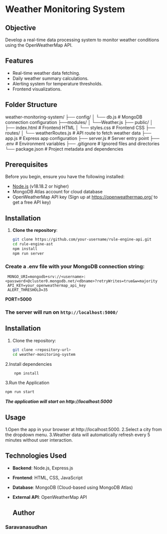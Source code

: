 # Weather Monitoring System

## Objective

Develop a real-time data processing system to monitor weather conditions using the OpenWeatherMap API.

## Features

- Real-time weather data fetching.
- Daily weather summary calculations.
- Alerting system for temperature thresholds.
- Frontend visualizations.
  
## Folder Structure

weather-monitoring-system/
├── config/
│   └── db.js          # MongoDB connection configuration
├──modules/
│   └──Weather.js
├── public/
│   ├── index.html     # Frontend HTML
│   └── styles.css     # Frontend CSS
├── routes/
│   └── weatherRoutes.js # API route to fetch weather data
├── app.js             # Express app configuration
├── server.js          # Server entry point
├── .env               # Environment variables
├── .gitignore         # Ignored files and directories
└── package.json       # Project metadata and dependencies


## Prerequisites

Before you begin, ensure you have the following installed:

- [Node.js](https://nodejs.org/) (v18.18.2 or higher)
- MongoDB Atlas account for cloud database
- OpenWeatherMap API key (Sign up at https://openweathermap.org/ to get a free API key)

## Installation

1. **Clone the repository**:

   ```bash
   git clone https://github.com/your-username/rule-engine-api.git
   cd rule-engine-ast
   npm install
   npm run server
### Create a .env file with your MongoDB connection string:

     MONGO_URI=mongodb+srv://<username>:<password>@cluster0.mongodb.net/<dbname>?retryWrites=true&w=majority
     API_KEY=your_openweathermap_api_key
     ALERT_THRESHOLD=35

**PORT=5000**
### The server will run on ```http://localhost:5000/```


## Installation

1. Clone the repository:
   ```bash
   git clone <repository-url>
   cd weather-monitoring-system
2.Install dependencies
```bash
    npm install
```
3.Run the Application
```bash
npm run start
```
***The application will start on http://localhost:5000***
## Usage

1.Open the app in your browser at http://localhost:5000.
2.Select a city from the dropdown menu.
3.Weather data will automatically refresh every 5 minutes without user interaction.

## Technologies Used

- **Backend**: Node.js, Express.js
- **Frontend**: HTML, CSS, JavaScript
- **Database**: MongoDB (Cloud-based using MongoDB Atlas)
- **External API**: OpenWeatherMap API

  ## Author
### **Saravanasudhan**
